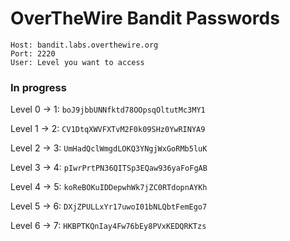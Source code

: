 # OverTheWire Bandit Passwords

```
Host: bandit.labs.overthewire.org  
Port: 2220  
User: Level you want to access
```

### In progress

Level 0 -> 1: ```boJ9jbbUNNfktd78OOpsqOltutMc3MY1```

Level 1 -> 2: ```CV1DtqXWVFXTvM2F0k09SHz0YwRINYA9```

Level 2 -> 3: ```UmHadQclWmgdLOKQ3YNgjWxGoRMb5luK```

Level 3 -> 4: ```pIwrPrtPN36QITSp3EQaw936yaFoFgAB```

Level 4 -> 5: ```koReBOKuIDDepwhWk7jZC0RTdopnAYKh```

Level 5 -> 6: ```DXjZPULLxYr17uwoI01bNLQbtFemEgo7```

Level 6 -> 7: ```HKBPTKQnIay4Fw76bEy8PVxKEDQRKTzs```
